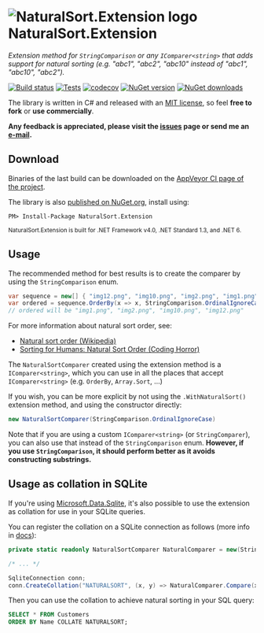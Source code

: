 ![NaturalSort.Extension logo](https://raw.githubusercontent.com/tompazourek/NaturalSort.Extension/master/assets/logo_32.png) NaturalSort.Extension
=====================

*Extension method for `StringComparison` or any `IComparer<string>` that adds support for natural sorting  (e.g. "abc1", "abc2", "abc10" instead of "abc1", "abc10", "abc2").*

[![Build status](https://img.shields.io/appveyor/ci/tompazourek/naturalsort-extension/master.svg)](https://ci.appveyor.com/project/tompazourek/naturalsort-extension)
[![Tests](https://img.shields.io/appveyor/tests/tompazourek/naturalsort-extension/master.svg)](https://ci.appveyor.com/project/tompazourek/naturalsort-extension/build/tests)
[![codecov](https://codecov.io/gh/tompazourek/NaturalSort.Extension/branch/master/graph/badge.svg?token=31JTU6543K)](https://codecov.io/gh/tompazourek/NaturalSort.Extension)
[![NuGet version](https://img.shields.io/nuget/v/NaturalSort.Extension.svg)](https://www.nuget.org/packages/NaturalSort.Extension/)
[![NuGet downloads](https://img.shields.io/nuget/dt/NaturalSort.Extension.svg)](https://www.nuget.org/packages/NaturalSort.Extension/)


The library is written in C# and released with an [MIT license](https://raw.githubusercontent.com/tompazourek/NaturalSort.Extension/master/LICENSE), so feel **free to fork** or **use commercially**.

**Any feedback is appreciated, please visit the [issues](https://github.com/tompazourek/NaturalSort.Extension/issues?state=open) page or send me an [e-mail](mailto:tom.pazourek@gmail.com).**

Download
--------

Binaries of the last build can be downloaded on the [AppVeyor CI page of the project](https://ci.appveyor.com/project/tompazourek/naturalsort-extension/build/artifacts).

The library is also [published on NuGet.org](https://www.nuget.org/packages/NaturalSort.Extension/), install using:

```
PM> Install-Package NaturalSort.Extension
```

<sup>NaturalSort.Extension is built for .NET Framework v4.0, .NET Standard 1.3, and .NET 6.</sup>

Usage
-----

The recommended method for best results is to create the comparer by using the `StringComparison` enum.

```csharp
var sequence = new[] { "img12.png", "img10.png", "img2.png", "img1.png" };
var ordered = sequence.OrderBy(x => x, StringComparison.OrdinalIgnoreCase.WithNaturalSort());
// ordered will be "img1.png", "img2.png", "img10.png", "img12.png"
```

For more information about natural sort order, see:

- [Natural sort order (Wikipedia)](https://en.wikipedia.org/wiki/Natural_sort_order)
- [Sorting for Humans: Natural Sort Order (Coding Horror)](https://blog.codinghorror.com/sorting-for-humans-natural-sort-order/)

The `NaturalSortComparer` created using the extension method is a `IComparer<string>`, which you can use in all the places that accept `IComparer<string>` (e.g. `OrderBy`, `Array.Sort`, ...)

If you wish, you can be more explicit by not using the `.WithNaturalSort()` extension method, and using the constructor directly:

```csharp
new NaturalSortComparer(StringComparison.OrdinalIgnoreCase)
```

Note that if you are using a custom `IComparer<string>` (or `StringComparer`), you can also use that instead of the `StringComparison` enum. **However, if you use `StringComparison`, it should perform better as it avoids constructing substrings.**

Usage as collation in SQLite
----------------------------

If you're using [Microsoft.Data.Sqlite](https://docs.microsoft.com/en-us/dotnet/standard/data/sqlite/), it's also possible to use the extension as collation for use in your SQLite queries.

You can register the collation on a SQLite connection as follows (more info in [docs](https://docs.microsoft.com/en-us/dotnet/standard/data/sqlite/collation)):

```csharp
private static readonly NaturalSortComparer NaturalComparer = new(StringComparison.InvariantCultureIgnoreCase);

/* ... */

SqliteConnection conn;
conn.CreateCollation("NATURALSORT", (x, y) => NaturalComparer.Compare(x, y));
```

Then you can use the collation to achieve natural sorting in your SQL query:

```sql
SELECT * FROM Customers
ORDER BY Name COLLATE NATURALSORT;
```
